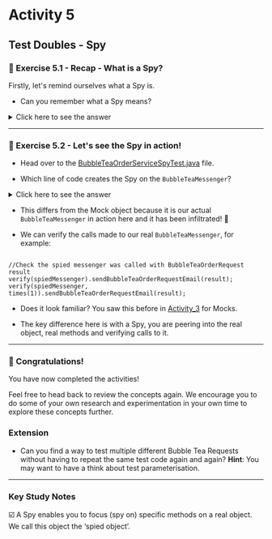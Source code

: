# Activity 5

## Test Doubles - Spy

### 🔎 Exercise 5.1 - Recap - What is a Spy?

Firstly, let's remind ourselves what a Spy is.

- Can you remember what a Spy means?

<details>
<summary>Click here to see the answer</summary>
<pre>

Spies enable you to focus (spy on) specific methods on a real object. We call this object the ‘spied object’.

</pre>
</details>

---

### 🔎 Exercise 5.2 - Let's see the Spy in action!

- Head over to the [BubbleTeaOrderServiceSpyTest.java](../src/test/java/BubbleTeaOrderServiceSpyTest.java) file.


- Which line of code creates the Spy on the `BubbleTeaMessenger`?

<details>
<summary>Click here to see the answer</summary>
<pre>

// Line 25
spiedMessenger = spy(new BubbleTeaMessenger(dummySimpleLogger));

</pre>
</details>


- This differs from the Mock object because it is our actual `BubbleTeaMessenger` in action here and it
has been infiltrated! 😬
  
- We can verify the calls made to our real `BubbleTeaMessenger`, for example:

```

//Check the spied messenger was called with BubbleTeaOrderRequest result
verify(spiedMessenger).sendBubbleTeaOrderRequestEmail(result);
verify(spiedMessenger, times(1)).sendBubbleTeaOrderRequestEmail(result);

```

- Does it look familiar? You saw this before in [Activity_3](activity_3.md) for Mocks.
  

- The key difference here is with a Spy, you are peering into the real object, real methods and verifying calls to it.

---

### 🥳 Congratulations!

You have now completed the activities!

Feel free to head back to review the concepts again.
We encourage you to do some of your own research and experimentation in your own time to explore these concepts further.

### Extension

- Can you find a way to test multiple different Bubble Tea Requests without having to repeat the same test code again
and again? **Hint**: You may want to have a think about test parameterisation.
  
---
### Key Study Notes

☑️ A Spy enables you to focus (spy on) specific methods on a real object. We call this object the ‘spied object’.
